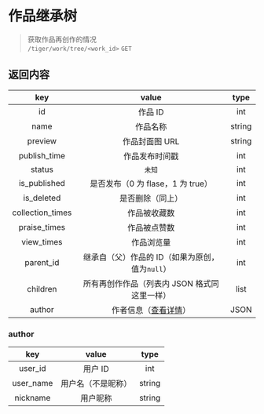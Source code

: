 # 作品继承树

> 获取作品再创作的情况  
> `/tiger/work/tree/<work_id>` `GET`

## 返回内容

|       key        |                      value                      |  type  |
| :--------------: | :---------------------------------------------: | :----: |
|        id        |                     作品 ID                     |  int   |
|       name       |                    作品名称                     | string |
|     preview      |                 作品封面图 URL                  | string |
|   publish_time   |                 作品发布时间戳                  |  int   |
|      status      |                     `未知`                      |  int   |
|   is_published   |        是否发布（0 为 flase，1 为 true）        |  int   |
|    is_deleted    |                是否删除（同上）                 |  int   |
| collection_times |                  作品被收藏数                   |  int   |
|   praise_times   |                  作品被点赞数                   |  int   |
|    view_times    |                   作品浏览量                    |  int   |
|    parent_id     | 继承自（父）作品的 ID（如果为原创，值为`null`） |  int   |
|     children     |  所有再创作作品（列表内 JSON 格式同这里一样）   |  list  |
|      author      |         作者信息（[查看详情](#author)）         |  JSON  |

### author

|    key    |       value        |  type  |
| :-------: | :----------------: | :----: |
|  user_id  |      用户 ID       |  int   |
| user_name | 用户名（不是昵称） | string |
| nickname  |      用户昵称      | string |
